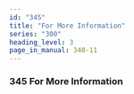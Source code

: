 ```yaml
---
id: "345"
title: "For More Information"
series: "300"
heading_level: 3
page_in_manual: 340-11
---
```


### 345 For More Information